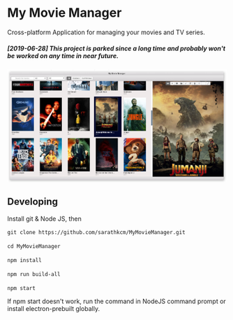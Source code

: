 # My Movie Manager
Cross-platform Application for managing your movies and TV series.


##### [2019-06-28] This project is parked since a long time and probably won't be worked on any time in near future.

![](screenshot.PNG)

## Developing

Install git & Node JS, then

```
git clone https://github.com/sarathkcm/MyMovieManager.git

cd MyMovieManager

npm install

npm run build-all

npm start
```
If npm start doesn't work, run the command in NodeJS command prompt or install electron-prebuilt globally.
